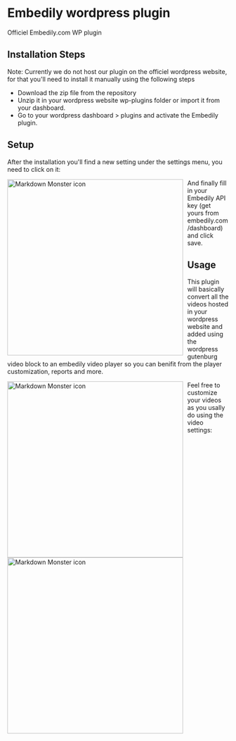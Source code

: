 # Embedily wordpress plugin
Officiel Embedily.com WP plugin

## Installation Steps

Note: Currently we do not host our plugin on the officiel wordpress website, for that you'll need to install it manually using the following steps

- Download the zip file from the repository
- Unzip it in your wordpress website wp-plugins folder or import it from your dashboard.
- Go to your wordpress dashboard > plugins and activate the Embedily plugin.

## Setup

After the installation you'll find a new setting under the settings menu, you need to click on it:

<img src="https://user-images.githubusercontent.com/15586492/128640269-7a4a1f24-0a52-4710-9036-744c29318fb6.png"
     alt="Markdown Monster icon"
     width="400"
     style="float: left; margin-right: 10px;" />
     
     
And finally fill in your Embedily API key (get yours from embedily.com/dashboard) and click save.

## Usage

This plugin will basically convert all the videos hosted in your wordpress website and added using the wordpress gutenburg video block to an embedily video player so you can benifit from the player customization, reports and more. 

<img src="https://user-images.githubusercontent.com/15586492/128640533-979bc360-416f-45b2-a76b-b91d2fd72606.png"
     alt="Markdown Monster icon"
     width="400"
     style="float: left; margin-right: 10px;" />
     
     
Feel free to customize your videos as you usally do using the video settings:

<img src="https://user-images.githubusercontent.com/15586492/128640647-f6156d6a-3f5f-4ca2-9e3d-3ad2a7a32f60.png"
     alt="Markdown Monster icon"
     width="400"
     style="float: left; margin-right: 10px;" />
